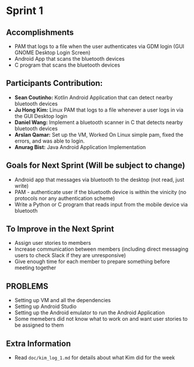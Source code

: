 # Sprint 1

## Accomplishments
* PAM that logs to a file when the user authenticates via GDM login (GUI GNOME Desktop Login Screen)
* Android App that scans the bluetooth devices
* C program that scans the bluetooth devices

## Participants Contribution:
* **Sean Coutinho:** Kotlin Android Application that can detect nearby bluetooth devices
* **Ju Hong Kim:** Linux PAM that logs to a file whenever a user logs in via the GUI Desktop login
* **Daniel Wang:** Implement a bluetooth scanner in C that detects nearby bluetooth devices
* **Arslan Qamar:** Set up the VM, Worked On Linux simple pam, fixed the errors, and was able to login. 
* **Anurag Bist:** Java Android Application Implementation

## Goals for Next Sprint (Will be subject to change)
* Android app that messages via bluetooth to the desktop (not read, just write)
* PAM - authenticate user if the bluetooth device is within the vinicity (no protocols nor any authentication scheme)
* Write a Python or C program that reads input from the mobile device via bluetooth

## To Improve in the Next Sprint
* Assign user stories to members
* Increase communication between members (including direct messaging users to check Slack if they are unresponsive)
* Give enough time for each member to prepare something before meeting together

## PROBLEMS
* Setting up VM and all the dependencies
* Setting up Android Studio
* Setting up the Android emulator to run the Android Application
* Some memebers did not know what to work on and want user stories to be assigned to them

## Extra Information
* Read `doc/kim_log_1.md` for details about what Kim did for the week

